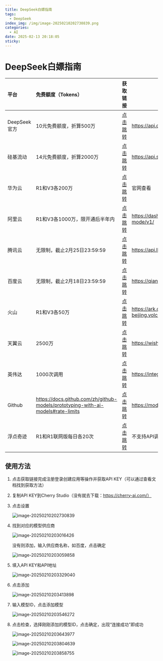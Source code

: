 ```yaml
---
title: DeepSeek白嫖指南
tags:
  - DeepSeek
index_img: /img/image-20250210202730839.png
categories:
  - AI
date: 2025-02-13 20:18:05
sticky:
---
```


# DeepSeek白嫖指南

| 平台   | 免费额度（Tokens）             | 获取链接                                    | 接口地址（base_url）               | 模型名称（model）               | 文档 |
| :----- | :----------------------------- | :------------------------------------------ | --------------------------- | -------------------------------- | -------- |
| DeepSeek官方 | 10元免费额度，折算500万        | [点击跳转](https://platform.deepseek.com/api_keys)      | https://api.deepseek.com | deepseek-chat或deepseek-reasoner | [点击跳转](https://api-docs.deepseek.com/zh-cn/) |
| 硅基流动 | 14元免费额度，折算2000万       | [点击跳转](https://cloud.siliconflow.cn/i/23c6QiTj) | https://api.siliconflow.cn | deepseek-ai/DeepSeek-R1或deepseek-ai/DeepSeek-V3 | [点击跳转](https://docs.siliconflow.cn/capabilities/reasoning) |
| 华为云  | R1和V3各200万                  | [点击跳转](https://console.huaweicloud.com/modelarts/?region=cn-southwest-2#/model-studio/deployment) | 官网查看 | DeepSeek-R1或DeepSeek-V3 | [点击跳转](https://support.huaweicloud.com/usermanual-maas-modelarts/maas-modelarts-0010.html) |
| 阿里云  | R1和V3各1000万，限开通后半年内 | [点击跳转](https://bailian.console.aliyun.com) | https://dashscope.aliyuncs.com/compatible-mode/v1/ | deepseek-r1、deepseek-v3、deepseek-r1-distill-qwen-1.5b、deepseek-r1-distill-llama-8b、deepseek-r1-distill-llama-70b（免费） | [点击跳转](https://help.aliyun.com/zh/model-studio/developer-reference/get-api-key) |
| 腾讯云 | 无限制，截止2月25日23:59:59    | [点击跳转](https://console.cloud.tencent.com/lkeap/api) | https://api.lkeap.cloud.tencent.com | deepseek-r1或deepseek-v3 | [点击跳转](https://cloud.tencent.com/document/product/1772/115963) |
| 百度云  | 无限制，截止2月18日23:59:59    | [点击跳转](https://console.bce.baidu.com/qianfan/ais/console/onlineTest/LLM/DeepSeek-R1) | https://qianfan.baidubce.com/v2/ | deepseek-r1或deepseek-v3 | [点击跳转](https://cloud.baidu.com/doc/WENXINWORKSHOP/s/Fm2vrveyu) |
| 火山   | R1和V3各50万                   | [点击跳转](https://www.volcengine.com/product/ark) | https://ark.cn-beijing.volces.com/api/v3/chat/completions | 官网查看你的接入点ID，YOUR_ENDPOINT_ID | [点击跳转](https://www.volcengine.com/docs/82379/1449737) |
| 天翼云 | 2500万                 | [点击跳转](https://huiju.ctyun.cn/modelSquare) | https://wishub-x1.ctyun.cn | DeepSeek-R1-昇腾版：4bd107bff85941239e27b1509eccfe98 DeepSeek-R1-英伟达版：7ba7726dad4c4ea4ab7f39c7741ae | [点击跳转](https://huiju.ctyun.cn/modelSquare/4bd107bff85941239e27b1509eccfe98?regionId=200000001852&tab=API_DOCUMENT) |
| 英伟达 | 1000次调用                     | [点击跳转](https://build.nvidia.com/deepseek-ai/deepseek-r1) | https://integrate.api.nvidia.com | deepseek-ai/deepseek-r1 | [点击跳转](https://docs.api.nvidia.com/nim/reference/deepseek-ai-deepseek-r1-infer) |
| Github | https://docs.github.com/zh/github-models/prototyping-with-ai-models#rate-limits | [点击跳转](https://github.com/marketplace/models/azureml-deepseek/DeepSeek-R1/playground) | https://models.inference.ai.azure.com/ | DeepSeek-R1 | [点击跳转](https://learn.microsoft.com/zh-cn/python/api/overview/azure/ai-inference-readme?view=azure-python-preview) |
| 浮点奇迹 | R1和R1联网版每日各20次 | [点击跳转](https://dazi.co/login?i=3dcee729) | 不支持API调用 | \ | \ |

## 使用方法

1. 点击获取链接完成注册登录创建应用等操作并获取API KEY（可以通过查看文档找到获取方法）

2. 复制API KEY到Cherry Studio（没有就去下载：https://cherry-ai.com/）

3. 点击设置

   ![image-20250210202730839](./img/image-20250210202730839.png)

4. 找到对应的模型供应商

   ![image-20250210203016426](./img/image-20250210203016426.png)

   没有则添加，输入供应商名称，如百度，点击确定

   ![image-20250210203059858](./img/image-20250210203059858.png)

5. 填入API KEY和API地址

   ![image-20250210203329040](./img/image-20250210203329040.png)

6. 点击添加

   ![image-20250210203413898](./img/image-20250210203413898.png)

7. 输入模型ID，点击添加模型

   ![image-20250210203546272](./img/image-20250210203546272.png)

8. 点击检查，选择刚刚添加的模型ID，点击确定，出现“连接成功”即成功

   ![image-20250210203643977](./img/image-20250210203643977.png)

   ![image-20250210203804639](./img/image-20250210203804639.png)

   ![image-20250210203858755](./img/image-20250210203858755.png)

